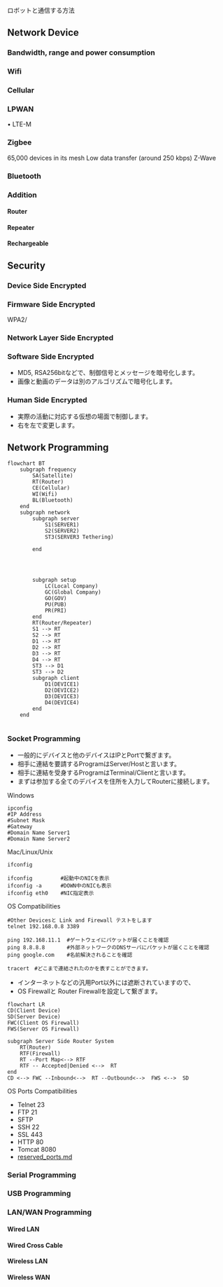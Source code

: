 ロボットと通信する方法

## Network Device

### Bandwidth, range and power consumption

### Wifi

### Cellular

### LPWAN

• LTE-M

### Zigbee

65,000 devices in its mesh
Low data transfer (around 250 kbps)
Z-Wave

### Bluetooth

### Addition

#### Router

#### Repeater

#### Rechargeable

## Security

### Device Side Encrypted

### Firmware Side Encrypted

WPA2/

### Network Layer Side Encrypted

### Software Side Encrypted

* MD5, RSA256bitなどで、制御信号とメッセージを暗号化します。
* 画像と動画のデータは別のアルゴリズムで暗号化します。

### Human Side Encrypted

* 実際の活動に対応する仮想の場面で制御します。
* 右を左で変更します。

## Network Programming

```mermaid
flowchart BT
    subgraph frequency
        SA(Satellite)
        RT(Router)
        CE(Cellular)
        WI(Wifi)
        BL(Bluetooth)
    end
    subgraph network
        subgraph server
            S1(SERVER1)
            S2(SERVER2)
            ST3(SERVER3 Tethering)

        end

        


        subgraph setup
            LC(Local Company)
            GC(Global Company)
            GO(GOV)
            PU(PUB)
            PR(PRI)
        end
        RT(Router/Repeater)
        S1 --> RT
        S2 --> RT
        D1 --> RT
        D2 --> RT
        D3 --> RT
        D4 --> RT
        ST3 --> D1
        ST3 --> D2
        subgraph client
            D1(DEVICE1)
            D2(DEVICE2)
            D3(DEVICE3)
            D4(DEVICE4)
        end
    end


```
### Socket Programming

* 一般的にデバイスと他のデバイスはIPとPortで繋ぎます。
* 相手に連結を要請するProgramはServer/Hostと言います。
* 相手に連結を受身するProgramはTerminal/Clientと言います。
* まずは参加する全てのデバイスを住所を入力してRouterに接続します。

Windows
```shell
ipconfig
#IP Address
#Subnet Mask
#Gateway
#Domain Name Server1
#Domain Name Server2
```
Mac/Linux/Unix
```shell
ifconfig         

ifconfig         #起動中のNICを表示
ifconfig -a      #DOWN中のNICも表示
ifconfig eth0    #NIC指定表示
```
OS Compatibilities
```shell
#Other Devicesと Link and Firewall テストをします
telnet 192.168.0.8 3389

ping 192.168.11.1  #ゲートウェイにパケットが届くことを確認
ping 8.8.8.8       #外部ネットワークのDNSサーバにパケットが届くことを確認
ping google.com    #名前解決されることを確認

tracert　#どこまで連結されたのかを表すことができます。
```
* インターネットなどの汎用Port以外には遮断されていますので、
* OS Firewallと Router Firewallを設定して繋ぎます。
```mermaid
flowchart LR
CD(Client Device)
SD(Server Device)
FWC(Client OS Firewall)
FWS(Server OS Firewall)

subgraph Server Side Router System
    RT(Router)
    RTF(Firewall)
    RT --Port Map<--> RTF
    RTF -- Accepted|Denied <-->  RT
end
CD <--> FWC --Inbound<-->  RT --Outbound<-->  FWS <-->  SD

```
OS Ports Compatibilities
* Telnet 23
* FTP 21
* SFTP 
* SSH 22
* SSL 443
* HTTP 80
* Tomcat 8080
* [reserved_ports.md](..%2FXIR_GIT%2Freserved_ports.md)



### Serial Programming

### USB Programming

### LAN/WAN Programming

#### Wired LAN

#### Wired Cross Cable

#### Wireless LAN

#### Wireless WAN


